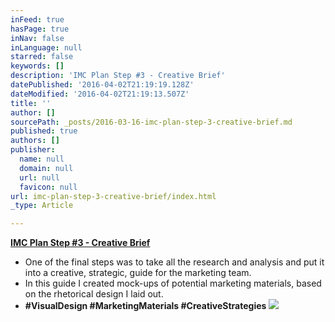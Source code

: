 ```yaml
---
inFeed: true
hasPage: true
inNav: false
inLanguage: null
starred: false
keywords: []
description: 'IMC Plan Step #3 - Creative Brief'
datePublished: '2016-04-02T21:19:19.128Z'
dateModified: '2016-04-02T21:19:13.507Z'
title: ''
author: []
sourcePath: _posts/2016-03-16-imc-plan-step-3-creative-brief.md
published: true
authors: []
publisher:
  name: null
  domain: null
  url: null
  favicon: null
url: imc-plan-step-3-creative-brief/index.html
_type: Article

---
```

**[IMC Plan Step \#3 - Creative Brief][0]**

* One of the final steps was to take all the research and analysis and put it into a creative, strategic, guide for the marketing team.
* In this guide I created mock-ups of potential marketing materials, based on the rhetorical design I laid out.
* **\#VisualDesign \#MarketingMaterials \#CreativeStrategies**
![](https://the-grid-user-content.s3-us-west-2.amazonaws.com/0f6778e2-241c-4a85-9449-0c01d4957d79.png)

[0]: https://drive.google.com/file/d/0B_3Bn2B5HlnMeV9vZndVU1FHTzQ/view?usp=sharing